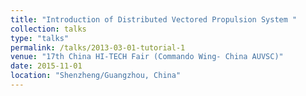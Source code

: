 ```yaml
---
title: "Introduction of Distributed Vectored Propulsion System "
collection: talks
type: "talks"
permalink: /talks/2013-03-01-tutorial-1
venue: "17th China HI-TECH Fair (Commando Wing- China AUVSC)"
date: 2015-11-01
location: "Shenzheng/Guangzhou, China"
---
```


